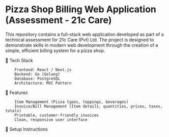 # Pizza Shop Billing Web Application (Assessment - 21c Care)
This repository contains a full-stack web application developed as part of a technical assessment for 21c Care (Pvt) Ltd. The project is designed to demonstrate skills in modern web development through the creation of a simple, efficient billing system for a pizza shop.  

🔧 Tech Stack 

        Frontend: React / Next.js  
        Backend: Go (Golang)  
        Database: PostgreSQL  
        Architecture: MVC Pattern  
        
🚀 Features 

        Item Management (Pizza types, toppings, beverages)  
        Invoice/Bill Management (Item details, quantities, prices, taxes, totals)  
        Printable, customer-friendly invoices  
        Clean, responsive user interface  
        
📝 Setup Instructions 

